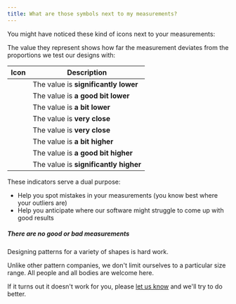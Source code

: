 ```yaml
---
title: What are those symbols next to my measurements?
---
```


You might have noticed these kind of icons next to your measurements: <Gauge val={0} theme='light' />

The value they represent shows how far the measurement deviates from the proportions we test our designs with:

| Icon | Description |
| ---- | ----------- |
| <Gauge val={-6} theme='light' /> | The value is **significantly lower** |
| <Gauge val={-4} theme='light' /> | The value is **a good bit lower** |
| <Gauge val={-2} theme='light' /> | The value is **a bit lower** |
| <Gauge val={-1} theme='light' /> | The value is **very close** |
| <Gauge val={1} theme='light' />  | The value is **very close** |
| <Gauge val={2} theme='light' />  | The value is **a bit higher** |
| <Gauge val={4} theme='light' />  | The value is **a good bit higher** |
| <Gauge val={6} theme='light' />  | The value is **significantly higher** |

These indicators serve a dual purpose:

-   Help you spot mistakes in your measurements (you know best where your outliers are)
-   Help you anticipate where our software might struggle to come up with good results

<Note>

##### There are no good or bad measurements

Designing patterns for a variety of shapes is hard work.

Unlike other pattern companies, we don't limit ourselves to a particular size range.
All people and all bodies are welcome here.

If it turns out it doesn't work for you, please [let us know](https://discord.freesewing.org/) and we'll try to do better.

</Note>
